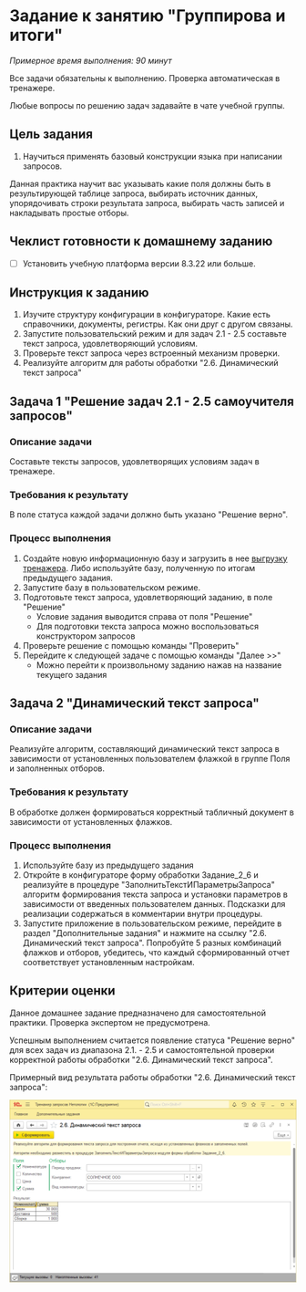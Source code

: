# Задание к занятию "Группирова и итоги"

*Примерное время выполнения: 90 минут*

Все задачи обязательны к выполнению. Проверка автоматическая в тренажере.

Любые вопросы по решению задач задавайте в чате учебной группы.

## Цель задания

1. Научиться применять базовый конструкции языка при написании запросов.

Данная практика научит вас указывать какие поля должны быть в результирующей таблице запроса, выбирать источник данных, упорядочивать строки результата запроса, выбирать часть записей и накладывать простые отборы.

## Чеклист готовности к домашнему заданию

- [ ] Установить учебную платформа версии 8.3.22 или больше.

## Инструкция к заданию

1. Изучите структуру конфигурации в конфигураторе. Какие есть справочники, документы, регистры. Как они друг с другом связаны.
2. Запустите пользовательский режим и для задач 2.1 - 2.5 составьте текст запроса, удовлетворяющий условиям.
3. Проверьте текст запроса через встроенный механизм проверки.
4. Реализуйте алгоритм для работы обработки "2.6. Динамический текст запроса"

## Задача 1 "Решение задач 2.1 - 2.5 самоучителя запросов"

### Описание задачи
Составьте тексты запросов, удовлетворящих условиям задач в тренажере.

### Требования к результату
В поле статуса каждой задачи должно быть указано "Решение верно".

### Процесс выполнения
1. Создайте новую информационную базу и загрузить в нее [выгрузку тренажера](/simulator/queries.dt). Либо используйте базу, полученную по итогам предыдущего задания.
3. Запустите базу в пользовательском режиме.
4. Подготовьте текст запроса, удовлетворяющий заданию, в поле "Решение"
    - Условие задания выводится справа от поля "Решение"
    - Для подготовки текста запроса можно воспользоваться конструктором запросов
5. Проверьте решение с помощью команды "Проверить"
6. Перейдите к следующей задаче с помощью команды "Далее >>"
    - Можно перейти к произвольному заданию нажав на название текущего задания

## Задача 2 "Динамический текст запроса"

### Описание задачи
Реализуйте алгоритм, составляющий динамический текст запроса в зависимости от установленных пользователем флажкой в группе Поля и заполненных отборов.

### Требования к результату
В обработке должен формироваться корректный табличный документ в зависимости от установленных флажков.

### Процесс выполнения
1. Используйте базу из предыдущего задания
2. Откройте в конфигураторе форму обработки Задание_2_6 и реализуйте в процедуре "ЗаполнитьТекстИПараметрыЗапроса" алгоритм формирования текста запроса и установки параметров в зависимости от введенных пользователем данных. Подсказки для реализации содержаться в комментарии внутри процедуры.
3. Запустите приложение в пользовательском режиме, перейдите в раздел "Дополнительные задания" и нажмите на ссылку "2.6. Динамический текст запроса". Попробуйте 5 разных комбинаций флажков и отборов, убедитесь, что каждый сформированный отчет соответствует установленным настройкам.

## Критерии оценки

Данное домашнее задание предназначено для самостоятельной практики. Проверка экспертом не предусмотрена.

Успешным выполнением считается появление статуса "Решение верно" для всех задач из диапазона 2.1. - 2.5 и самостоятельной проверки корректной работы обработки "2.6. Динамический текст запроса". 

Примерный вид результата работы обработки "2.6. Динамический текст запроса":

![Пример работы обработки](/Examples/img/example-6-2-1.png)

